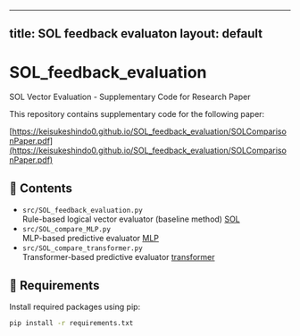 
---
title: SOL feedback evaluaton
layout: default
---

# SOL_feedback_evaluation

SOL Vector Evaluation - Supplementary Code for Research Paper

This repository contains supplementary code for the following paper:

[https://keisukeshindo0.github.io/SOL_feedback_evaluation/SOLComparisonPaper.pdf](https://keisukeshindo0.github.io/SOL_feedback_evaluation/SOLComparisonPaper.pdf)

## 📁 Contents

- `src/SOL_feedback_evaluation.py`  
  Rule-based logical vector evaluator (baseline method)
[SOL](https://github.com/KeisukeShindo0/SOL_feedback_evaluation/tree/main/src/SOL_feedback_evaluation.py)
- `src/SOL_compare_MLP.py`  
  MLP-based predictive evaluator
[MLP](https://github.com/KeisukeShindo0/SOL_feedback_evaluation/tree/main/src/SOL_compare_MLP.py)
- `src/SOL_compare_transformer.py`  
  Transformer-based predictive evaluator
[transformer]( https://github.com/KeisukeShindo0/SOL_feedback_evaluation/tree/main/src/SOL_compare_transformer.py)

## 🔧 Requirements

Install required packages using pip:

```bash
pip install -r requirements.txt

